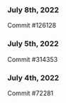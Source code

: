 ### July 8th, 2022

Commit #126128

### July 5th, 2022

Commit #314353


### July 4th, 2022

Commit #72281
